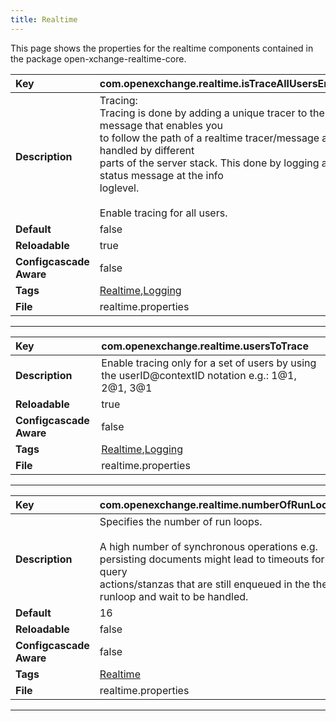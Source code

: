 ```yaml
---
title: Realtime
---
```


This page shows the properties for the realtime components contained in the package open-xchange-realtime-core.


| __Key__ | com.openexchange.realtime.isTraceAllUsersEnabled |
|:----------------|:--------|
| __Description__ | Tracing:<br>Tracing is done by adding a unique tracer to the client message that enables you<br>to follow the path of a realtime tracer/message as it is handled by different<br>parts of the server stack. This done by logging a status message at the info<br>loglevel.<br><br>Enable tracing for all users.<br> |
| __Default__ | false |
| __Reloadable__ | true |
| __Configcascade Aware__ | false |
| __Tags__ | <a href="https://documentation.open-xchange.com/latest/middleware/configuration/tags/Realtime.html">Realtime</a>,<a href="https://documentation.open-xchange.com/latest/middleware/configuration/tags/Logging.html">Logging</a> |
| __File__ | realtime.properties |

---
| __Key__ | com.openexchange.realtime.usersToTrace |
|:----------------|:--------|
| __Description__ | Enable tracing only for a set of users by using the userID@contextID notation e.g.: 1@1, 2@1, 3@1<br> |
| __Reloadable__ | true |
| __Configcascade Aware__ | false |
| __Tags__ | <a href="https://documentation.open-xchange.com/latest/middleware/configuration/tags/Realtime.html">Realtime</a>,<a href="https://documentation.open-xchange.com/latest/middleware/configuration/tags/Logging.html">Logging</a> |
| __File__ | realtime.properties |

---
| __Key__ | com.openexchange.realtime.numberOfRunLoops |
|:----------------|:--------|
| __Description__ | Specifies the number of run loops.<br><br>A high number of synchronous operations e.g. persisting documents might lead to timeouts for query<br>actions/stanzas that are still enqueued in the the runloop and wait to be handled.<br> |
| __Default__ | 16 |
| __Reloadable__ | false |
| __Configcascade Aware__ | false |
| __Tags__ | <a href="https://documentation.open-xchange.com/latest/middleware/configuration/tags/Realtime.html">Realtime</a> |
| __File__ | realtime.properties |

---
